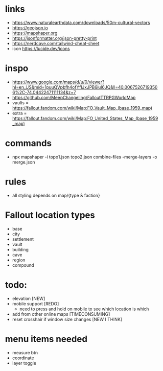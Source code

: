 # links
- https://www.naturalearthdata.com/downloads/50m-cultural-vectors
- https://geojson.io
- https://mapshaper.org
- https://jsonformatter.org/json-pretty-print
- https://nerdcave.com/tailwind-cheat-sheet
- icon https://lucide.dev/icons

# inspo
- https://www.google.com/maps/d/u/0/viewer?hl=en_US&mid=1puuQVpbfh4ofYflJxJPB6iul6JQ&ll=40.00675267193506%2C-74.04422471111134&z=7
- https://github.com/MeepChangeling/FalloutTTRPGWorldMap
- vaults = https://fallout.fandom.com/wiki/Map:FO_Vault_Map_(base_1959_map)
- extra = https://fallout.fandom.com/wiki/Map:FO_United_States_Map_(base_1959_map)

# commands
- npx mapshaper -i topo1.json topo2.json combine-files -merge-layers -o merge.json

# rules
- all styling depends on map/{type & faction}

# Fallout location types
- base
- city
- settlement
- vault
- building
- cave
- region
- compound

# todo:
- elevation [NEW]
- mobile support [REDO]
  - need to press and hold on mobile to see which location is which
- add from other online maps [TIMECONSUMING]
- reset crosshair if window size changes [NEW I THINK]

# menu items needed
- measure btn
- coordinate
- layer toggle
